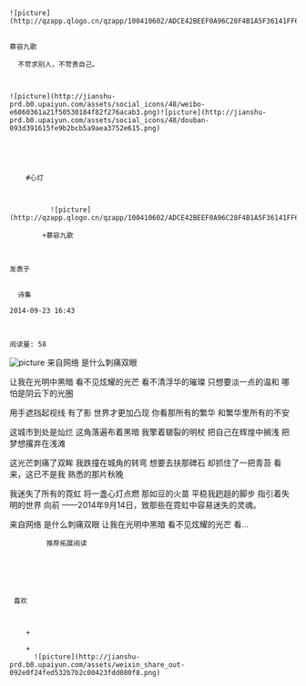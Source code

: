 
    
  
    ![picture](http://qzapp.qlogo.cn/qzapp/100410602/ADCE42BEEF0A96C28F4B1A5F36141FF6/100)
    

    慕容九歌
  
      不苛求别人，不苛责自己。

  
  
    ![picture](http://jianshu-prd.b0.upaiyun.com/assets/social_icons/48/weibo-e6860361a21f50530184f82f276acab3.png)![picture](http://jianshu-prd.b0.upaiyun.com/assets/social_icons/48/douban-093d391615fe9b2bcb5a9aea3752e615.png)
  


    
      
        #心灯
        
          
            
              ![picture](http://qzapp.qlogo.cn/qzapp/100410602/ADCE42BEEF0A96C28F4B1A5F36141FF6/100)
            
            +慕容九歌
        
        
    
    发表于 

    
      诗集

    2014-09-23 16:43

    

    阅读量: 58
  


        
            


![picture](http://upload-images.jianshu.io/upload_images/49306-331347f0eb3169a1.jpg?imageView2/2/w/1240/q/100)
来自网络
  是什么刺痛双眼

  让我在光明中黑暗
  看不见炫耀的光芒
  看不清浮华的璀璨
  只想要淡一点的温和
  哪怕是阴云下的光圈
  

  用手遮挡起视线
  有了影
  世界才更加凸现
  你看那所有的繁华
  和繁华里所有的不安
  

  这城市到处是灿烂
  这角落遍布着黑暗
  我擎着皲裂的明杖
  把自己在辉煌中搁浅
  把梦想撂弃在浅滩
  

  这光芒刺痛了双眸
  我跌撞在城角的转弯
  想要去扶那碑石
  却抓住了一把青苔
  看来，这已不是我
  熟悉的那片秋晚
  

  我迷失了所有的霓虹
  将一盏心灯点燃
  那如豆的火苗
  平稳我趔趄的脚步
  指引着失明的世界
  向前
  ——2014年9月14日，致那些在霓虹中容易迷失的灵魂。

        
              
   来自网络 
  是什么刺痛双眼   让我在光明中黑暗  看不见炫耀的光芒  看...
      
    
    
      
      
      
          
             推荐拓展阅读
        
      
    
    
      
          
     喜欢

      
      
        +
                  
        +
          ![picture](http://jianshu-prd.b0.upaiyun.com/assets/weixin_share_out-092e0f24fed532b7b2c00423fdd080f8.png)
        
      
    
  


